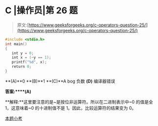 # C |操作员|第 26 题

> 原文:[https://www.geeksforgeeks.org/c-operators-question-25/](https://www.geeksforgeeks.org/c-operators-question-25/)

```cpp
#include <stdio.h>
int main()
{
   int y = 0;
   int x = (~y == 1);
   printf("%d", x);
   return 0;
}
```

**(A)**0
**(B)**1
**(C)**A bog 负数
**(D)** 编译器错误

**答案:****(A)**

**解释:**这里要注意的是~是按位非运算符。所以在二进制表示中~0 的值是全 1，这意味着~0 的十进制值不是 1。因此，比较运算符的结果变为 0。

[本题小考](https://www.geeksforgeeks.org/c-language-2-gq/operators-gq/)
